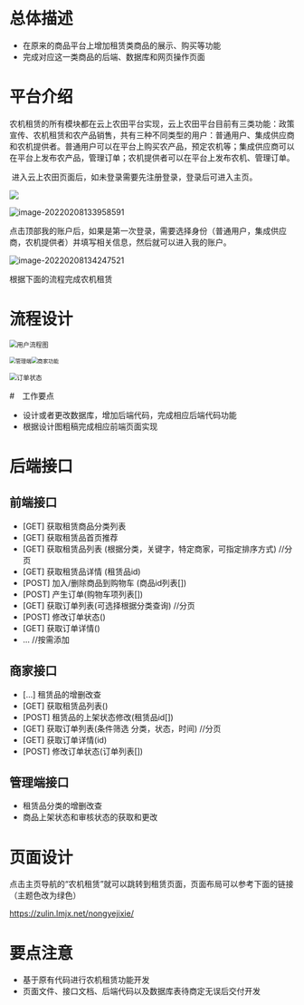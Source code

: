 # 总体描述

- 在原来的商品平台上增加租赁类商品的展示、购买等功能
- 完成对应这一类商品的后端、数据库和网页操作页面

# 平台介绍

​	农机租赁的所有模块都在云上农田平台实现，云上农田平台目前有三类功能：政策宣传、农机租赁和农产品销售，共有三种不同类型的用户：普通用户、集成供应商和农机提供者。普通用户可以在平台上购买农产品，预定农机等；集成供应商可以在平台上发布农产品，管理订单；农机提供者可以在平台上发布农机、管理订单。

​	进入云上农田页面后，如未登录需要先注册登录，登录后可进入主页。

<img src="9R0JS{6[YP1QENV1QIAZ`1U.png"></img>

![image-20220208133958591](1644298820(1).jpg)

​	点击顶部我的账户后，如果是第一次登录，需要选择身份（普通用户，集成供应商，农机提供者）并填写相关信息，然后就可以进入我的账户。

![image-20220208134247521](YP1TBF_%W{}8R}`NP90NKSA.png)

根据下面的流程完成农机租赁

# 流程设计

<img src="image-20220207191131594.png" alt="用户流程图" style="zoom:80%;" />

<img src="image-20220207194602607.png" alt="管理端" style="zoom: 67%;" /><img src="image-20220207194853818.png" alt="商家功能" style="zoom: 67%;" />

<img src="image-20220207195133474.png" alt="订单状态" style="zoom: 80%;" />

#　工作要点

- 设计或者更改数据库，增加后端代码，完成相应后端代码功能
- 根据设计图粗稿完成相应前端页面实现

# 后端接口

## 前端接口

- [GET] 获取租赁商品分类列表
- [GET] 获取租赁品首页推荐
- [GET] 获取租赁品列表 (根据分类，关键字，特定商家，可指定排序方式) //分页
- [GET] 获取租赁品详情 (租赁品id)
- [POST] 加入/删除商品到购物车 (商品id列表[])
- [POST] 产生订单(购物车项列表[])
- [GET] 获取订单列表(可选择根据分类查询) //分页
- [POST] 修改订单状态()
- [GET] 获取订单详情()
- …  //按需添加

## 商家接口

- […] 租赁品的增删改查
- [GET] 获取租赁品列表()
- [POST] 租赁品的上架状态修改(租赁品id[])
- [GET] 获取订单列表(条件筛选 分类，状态，时间) //分页
- [GET] 获取订单详情(id)
- [POST] 修改订单状态(订单列表[])

## 管理端接口

- 租赁品分类的增删改查
- 商品上架状态和审核状态的获取和更改

# 页面设计

点击主页导航的“农机租赁”就可以跳转到租赁页面，页面布局可以参考下面的链接（主题色改为绿色）

https://zulin.lmjx.net/nongyejixie/

# 要点注意

- 基于原有代码进行农机租赁功能开发
- 页面文件、接口文档、后端代码以及数据库表待商定无误后交付开发
